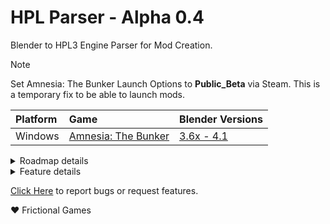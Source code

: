 # HPL Parser - Alpha 0.4
Blender to HPL3 Engine Parser for Mod Creation.

> [!NOTE]
> Set Amnesia: The Bunker Launch Options to **Public_Beta** via Steam. This is a temporary fix to be able to launch mods.


| Platform  | Game | Blender Versions |
| :---         |     :---      |         :--- |
| Windows  | [Amnesia: The Bunker](https://store.steampowered.com/app/1944430/Amnesia_The_Bunker/)  |      [3.6x - 4.1](https://builder.blender.org/download/daily/)

<details>
   
<summary>Roadmap details</summary>

## Roadmap
2. [x] v0.1: Basic level decoration. texture, material, model, visual assets export is mostly working.
2. [x] v0.2: Basic interactable entities. i.e.: Prop_Lamp, Prop_Grab... entity file exports are mostly working.
2. [x] v0.3: Mod Initialization.
2. [x] v0.4: Demo Project.
2. [ ] v0.5: Basic asset imports. game content imports are mostly working.
2. [ ] v0.6: Interchangeability, HPL Parser can read *.hpm files.
2. [ ] v0.7: ...

</details>

<details>
   
<summary>Feature details</summary>

## Features
1. [ ] Interchangeability HPL Level Editor <=> Blender HPL_Parser
   - [ ] Hpm importer
1. [x] Mod Initialization
1. [ ] Collaborative workflow (user IDs)
1. Full level editor feature set
   - [x] StaticObjects
      - [x] detail meshes
   - [x] Entities
      - [x] all physical Entities
      - [x] Lights
   - [ ] Areas
   - [ ] Particles
   - [ ] Sounds
   - [ ] LightMasks
1. Full material editor feature set
   - [x] SolidDiffuse
   - [ ] ...
1. Full model editor feature set
   - [ ] StaticObjects
   - [ ] Entities
      - [ ] Animations
      - [ ] ProcAnimations

</details>


[Click Here](https://github.com/rbx775/HplParser/issues) to report bugs or request features.

❤️ Frictional Games

